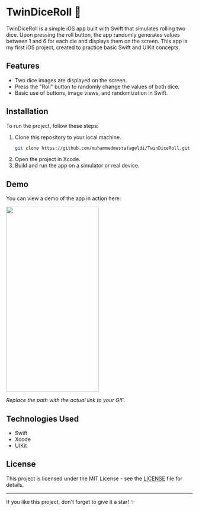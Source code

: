 # TwinDiceRoll 🎲

TwinDiceRoll is a simple iOS app built with Swift that simulates rolling two dice. Upon pressing the roll button, the app randomly generates values between 1 and 6 for each die and displays them on the screen. This app is my first iOS project, created to practice basic Swift and UIKit concepts.

## Features

- Two dice images are displayed on the screen.
- Press the "Roll" button to randomly change the values of both dice.
- Basic use of buttons, image views, and randomization in Swift.

## Installation

To run the project, follow these steps:

1. Clone this repository to your local machine.
   ```bash
   git clone https://github.com/muhammedmustafageldi/TwinDiceRoll.git

2.	Open the project in Xcode.
3.	Build and run the app on a simulator or real device.

## Demo

You can view a demo of the app in action here:

<img src="https://github.com/muhammedmustafageldi/My-ScreenShots-Files/blob/main/Screnshots/TwinDiceRoll/twin_dice_roll.gif" width="250" height="500"/>

*Replace the path with the actual link to your GIF.*

## Technologies Used

- Swift
- Xcode
- UIKit

## License

This project is licensed under the MIT License - see the [LICENSE](LICENSE) file for details.

---

If you like this project, don't forget to give it a star! ✨
